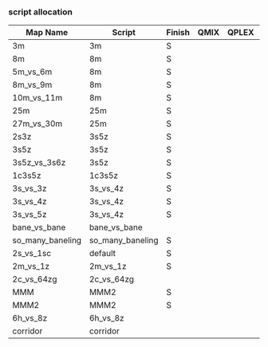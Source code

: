 ### script allocation

| Map Name         | Script           | Finish | QMIX | QPLEX | VDN  | MAPPO | HAPPO |
| ---------------- | ---------------- | ------ | ---- | ----- | ---- | ----- | ----- |
| 3m               | 3m               |   S    |      |       |      |       |       |
| 8m               | 8m               |   S    |      |       |      |       |       |
| 5m_vs_6m         | 8m               |   S    |      |       |      |       |       |
| 8m_vs_9m         | 8m               |   S    |      |       |      |       |       |
| 10m_vs_11m       | 8m               |   S    |      |       |      |       |       |
| 25m              | 25m              |   S    |      |       |      |       |       |
| 27m_vs_30m       | 25m              |   S    |      |       |      |       |       |
| 2s3z             | 3s5z             |   S    |      |       |      |       |       |
| 3s5z             | 3s5z             |   S    |      |       |      |       |       |
| 3s5z_vs_3s6z     | 3s5z             |   S    |      |       |      |       |       |
| 1c3s5z           | 1c3s5z           |   S    |      |       |      |       |       |
| 3s_vs_3z         | 3s_vs_4z         |   S    |      |       |      |       |       |
| 3s_vs_4z         | 3s_vs_4z         |   S    |      |       |      |       |       |
| 3s_vs_5z         | 3s_vs_4z         |   S    |      |       |      |       |       |
| bane_vs_bane     | bane_vs_bane     |        |      |       |      |       |       |
| so_many_baneling | so_many_baneling |   S    |      |       |      |       |       |
| 2s_vs_1sc        | default          |   S    |      |       |      |       |       |
| 2m_vs_1z         | 2m_vs_1z         |   S    |      |       |      |       |       |
| 2c_vs_64zg       | 2c_vs_64zg       |        |      |       |      |       |       |
| MMM              | MMM2             |   S    |      |       |      |       |       |
| MMM2             | MMM2             |   S    |      |       |      |       |       |
| 6h_vs_8z         | 6h_vs_8z         |        |      |       |      |       |       |
| corridor         | corridor         |        |      |       |      |       |       |
